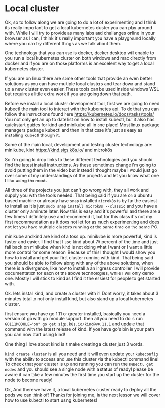 # Local cluster

Ok, so to follow along we are going to do a lot of experimenting and I think its really important to get a local kubernetes cluster you can play around with. While I will try to provide as many labs and challanges online in your browser as I can, I think it's really important you have a playground locally where you can try different things as we talk about them.

One technology that you can use is docker, docker desktop will enable to you run a local kubernetes cluster on both windows and mac directly from docker and if you are on those platforms is an excelent way to get a local kubernetes cluster. 

If you are on linux there are some other tools that provide an even better solutions as you can have multiple local clusters and tear down and stand up a new cluster even easier. These tools can be used inside windows WSL but requires a little extra work if you are going down that path.

Before we install a local cluster development tool, first we are going to need kubectl the main tool to interact with the kubernetes api. To do that you can follow the instructions found here https://kubernetes.io/docs/tasks/tools/ You not only get an up to date list on how to install kubectl, but it also has quickstart guides for kind and minikube all in one place! Most linux package managers package kubectl and then in that case it's just as easy as installing kubectl though it.

Some of the main local, development and testing cluster technology are:
minikube,
kind https://kind.sigs.k8s.io/
and
microk8s

So i'm going to drop links to these different technologies and you should find the latest install instructions. As these sometimes change i'm going to avoid putting them in the video but instead I thought maybe I would just go over some of my understandings of the projects and let you know what one I like using the most.

All three of the projects you just can't go wrong with, they all work and supply you with the tools needed. That being said if you are on a ubuntu based machine or already have `snap` installed `microk8s` is by far the easiest to install as it is just `sudo snap install microk8s --classic` and you have a cluster only a minute later. Now this is easy and it's powerful and there are a few times I definitely use and recommend it, but for this class it's not my first recommendation as it does not let for as much experimenting and does not let you have multiple clusters running at the same time on the same PC.

minikube and kind are kind of a toss up. minikube is more powerful, kind is faster and easier. I find that I use kind about 75 percent of the time and just fall back on minikube when kind is not doing what I want or I want a little more control for some reason. Because of this I thought I would show you how to install and get your first cluster running with kind. That being said you should be able to follow along with any of the above solutions, when there is a divergence, like how to install a an ingress controller, I will provide documentation for each of the above technologies, while I will only demo one. Mostly I will stick to kind as I find it the easiest for people to get started with.

Ok. lets install kind, and create a cluster with it! Dont worry, it takes about 3 minutes total to not only install kind, but also stand up a local kubernetes cluster.

first ensure you have go 1.11 or greater installed, basically you need a version of go with go module support. then all you need to do is run `GO111MODULE="on" go get sigs.k8s.io/kind@v0.11.1` and update that command with the latest release of kind. If you have go's bin in your path you can now start using kind!

One thing I love about kind is it make creating a cluster just 3 words.

`kind create cluster` is all you need and it will even update your `kubeconfig` with the ability to access and use this cluster via the kubectl command line! To check that your cluster is up and running you can run the `kubectl get nodes` and you should see a single node with a status of ready! please be aware it can take a few minutes the first time you start up the cluster for the node to become ready!

Ok, And there we have it, a local kubernetes cluster ready to deploy all the pods we can think of! Thanks for joining me, in the next lesson we will cover how to use kubectl to start using kubernetes!
